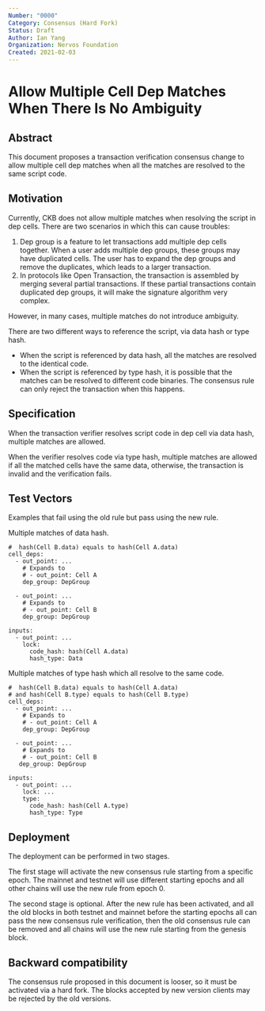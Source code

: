 ```yaml
---
Number: "0000"
Category: Consensus (Hard Fork)
Status: Draft
Author: Ian Yang
Organization: Nervos Foundation
Created: 2021-02-03
---
```


# Allow Multiple Cell Dep Matches When There Is No Ambiguity

## Abstract

This document proposes a transaction verification consensus change to allow multiple cell dep matches when all the matches are resolved to the same script code.

## Motivation

Currently, CKB does not allow multiple matches when resolving the script in dep cells. There are two scenarios in which this can cause troubles:

1. Dep group is a feature to let transactions add multiple dep cells together. When a user adds multiple dep groups, these groups may have duplicated cells. The user has to expand the dep groups and remove the duplicates, which leads to a larger transaction.
2. In protocols like Open Transaction, the transaction is assembled by merging several partial transactions. If these partial transactions contain duplicated dep groups, it will make the signature algorithm very complex.

However, in many cases, multiple matches do not introduce ambiguity.

There are two different ways to reference the script, via data hash or type hash.

* When the script is referenced by data hash, all the matches are resolved to the identical code.
* When the script is referenced by type hash, it is possible that the matches can be resolved to different code binaries. The consensus rule can only reject the transaction when this happens.

## Specification

When the transaction verifier resolves script code in dep cell via data hash, multiple matches are allowed.

When the verifier resolves code via type hash, multiple matches are allowed if all the matched cells have the same data, otherwise, the transaction is invalid and the verification fails.

## Test Vectors

Examples that fail using the old rule but pass using the new rule.

Multiple matches of data hash.

```
#  hash(Cell B.data) equals to hash(Cell A.data)
cell_deps:
  - out_point: ...
    # Expands to
    # - out_point: Cell A
    dep_group: DepGroup

  - out_point: ...
    # Expands to
    # - out_point: Cell B
    dep_group: DepGroup

inputs:
  - out_point: ...
    lock:
      code_hash: hash(Cell A.data)
      hash_type: Data
```

Multiple matches of type hash which all resolve to the same code.

```
#  hash(Cell B.data) equals to hash(Cell A.data)
# and hash(Cell B.type) equals to hash(Cell B.type)
cell_deps:
  - out_point: ...
    # Expands to
    # - out_point: Cell A
    dep_group: DepGroup

  - out_point: ...
    # Expands to
    # - out_point: Cell B
   dep_group: DepGroup

inputs:
  - out_point: ...
    lock: ...
    type:
      code_hash: hash(Cell A.type)
      hash_type: Type
```

## Deployment

The deployment can be performed in two stages.

The first stage will activate the new consensus rule starting from a specific epoch. The mainnet and testnet will use different starting epochs and all other chains will use the new rule from epoch 0.

The second stage is optional. After the new rule has been activated, and all the old blocks in both testnet and mainnet before the starting epochs all can pass the new consensus rule verification, then the old consensus rule can be removed and all chains will use the new rule starting from the genesis block.

## Backward compatibility

The consensus rule proposed in this document is looser, so it must be activated via a hard fork. The blocks accepted by new version clients may be rejected by the old versions.
